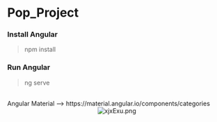 # Pop_Project
### Install Angular 
> npm install
### Run Angular
> ng serve

<br>
Angular Material --> https://material.angular.io/components/categories

<div align="center">
  <img src="https://sv1.picz.in.th/images/2020/02/21/xjxExu.png" alt="xjxExu.png" border="0" />
</div>
